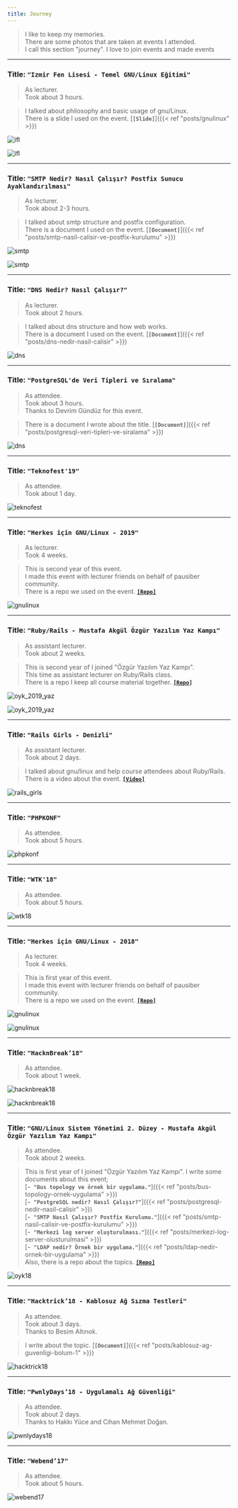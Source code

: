 ```yaml
---
title: Journey
---
```


> I like to keep my memories.  
  There are some photos that are taken at events I attended.  
  I call this section "journey". I love to join events and made events

---

### Title: **`"Izmir Fen Lisesi - Temel GNU/Linux Eğitimi"`**

> As lecturer.  
 Took about 3 hours.

> I talked about philosophy and basic usage of gnu/Linux.  
  There is a slide I used on the event. [**`[Slide]`**]({{< ref "posts/gnulinux" >}})

![ifl](/images/journey/ifl1.jpg)

![ifl](/images/journey/ifl2.jpg)

---

### Title: **`"SMTP Nedir? Nasıl Çalışır? Postfix Sunucu Ayaklandırılması"`**

> As lecturer.  
 Took about 2-3 hours.

> I talked about smtp structure and postfix configuration.  
  There is a document I used on the event. [**`[Document]`**]({{< ref "posts/smtp-nasil-calisir-ve-postfix-kurulumu" >}})

![smtp](/images/journey/smtp1.jpg)

![smtp](/images/journey/smtp2.jpg)

---

### Title: **`"DNS Nedir? Nasıl Çalışır?"`**

> As lecturer.  
 Took about 2 hours.

> I talked about dns structure and how web works.  
  There is a document I used on the event. [**`[Document]`**]({{< ref "posts/dns-nedir-nasil-calisir" >}})

![dns](/images/journey/dns.jpg)

---

### Title: **`"PostgreSQL'de Veri Tipleri ve Sıralama"`**

> As attendee.  
  Took about 3 hours.  
  Thanks to Devrim Gündüz for this event.

> There is a document I wrote about the title. [**`[Document]`**]({{< ref "posts/postgresql-veri-tipleri-ve-siralama" >}})

![dns](/images/journey/pg1.jpg)

---

### Title: **`"Teknofest'19"`**

> As attendee.  
  Took about 1 day.

![teknofest](/images/journey/teknofest.jpg)

---

### Title: **`"Herkes için GNU/Linux - 2019"`**

> As lecturer.  
  Took 4 weeks.

> This is second year of this event.  
  I made this event with lecturer friends on behalf of pausiber community.  
  There is a repo we used on the event. [**`[Repo]`**](https://github.com/PauSiber/gnulinux)

![gnulinux](/images/journey/gnulinux_2_1.jpg)

---

### Title: **`"Ruby/Rails - Mustafa Akgül Özgür Yazılım Yaz Kampı"`**

> As assistant lecturer.  
  Took about 2 weeks.

> This is second year of I joined "Özgür Yazılım Yaz Kampı".  
  This time as assistant lecturer on Ruby/Rails class.  
  There is a repo I keep all course material together. [**`[Repo]`**](https://github.com/boratanrikulu/oyk_2019_yaz_ruby_rails)

![oyk_2019_yaz](/images/journey/oyk2019yaz1.jpg)

![oyk_2019_yaz](/images/journey/oyk2019yaz2.jpg)

---

### Title: **`"Rails Girls - Denizli"`**

> As assistant lecturer.  
  Took about 2 days.

> I talked about gnu/linux and help course attendees about Ruby/Rails.  
  There is a video about the event. [**`[Video]`**](https://www.youtube.com/watch?v=3O73HcPmmQY)

![rails_girls](/images/journey/rails_girls.jpg)

---

### Title: **`"PHPKONF"`**

> As attendee.  
  Took about 5 hours.

![phpkonf](/images/journey/phpkonf.jpg)

---

### Title: **`"WTK'18"`**

> As attendee.  
  Took about 5 hours.

![wtk18](/images/journey/wtk18.jpg)

---

### Title: **`"Herkes için GNU/Linux - 2018"`**

> As lecturer.  
  Took 4 weeks.

> This is first year of this event.  
  I made this event with lecturer friends on behalf of pausiber community.  
  There is a repo we used on the event. [**`[Repo]`**](https://github.com/PauSiber/gnulinux)

![gnulinux](/images/journey/gnulinux1.jpg)

![gnulinux](/images/journey/gnulinux2.jpg)

---

### Title: **`"HacknBreak’18"`**

> As attendee.  
  Took about 1 week.

![hacknbreak18](/images/journey/hacknbreak1.jpg)

![hacknbreak18](/images/journey/hacknbreak2.jpg)

---

### Title: **`"GNU/Linux Sistem Yönetimi 2. Düzey - Mustafa Akgül Özgür Yazılım Yaz Kampı"`**

> As attendee.  
  Took about 2 weeks.

> This is first year of I joined "Özgür Yazılım Yaz Kampı".
  I write some documents about this event;  
  [**`- "Bus topology ve örnek bir uygulama."`**]({{< ref "posts/bus-topology-ornek-uygulama" >}})  
  [**`- "PostgreSQL nedir? Nasıl Çalışır?"`**]({{< ref "posts/postgresql-nedir-nasil-calisir" >}})  
  [**`- "SMTP Nasıl Çalışır? Postfix Kurulumu."`**]({{< ref "posts/smtp-nasil-calisir-ve-postfix-kurulumu" >}})  
  [**`- "Merkezi log server oluşturulması."`**]({{< ref "posts/merkezi-log-server-olusturulmasi" >}})  
  [**`- "LDAP nedir? Örnek bir uygulama."`**]({{< ref "posts/ldap-nedir-ornek-bir-uygulama" >}})  
  Also, there is a repo about the topics. [**`[Repo]`**](https://github.com/boratanrikulu/oyk_2018_yaz_sistem_yonetimi_duzey_2)

![oyk18](/images/journey/oyk2.jpg)

---

### Title: **`"Hacktrick’18 - Kablosuz Ağ Sızma Testleri"`**

> As attendee.  
  Took about 3 days.  
  Thanks to Besim Altınok.

> I write about the topic. [**`[Document]`**]({{< ref "posts/kablosuz-ag-guvenligi-bolum-1" >}})

![hacktrick18](/images/journey/hacktrick18.jpg)

---

### Title: **`"PwnlyDays’18 - Uygulamalı Ağ Güvenliği"`**

> As attendee.  
  Took about 2 days.  
  Thanks to Hakkı Yüce and Cihan Mehmet Doğan.

![pwnlydays18](/images/journey/pwnlydays18.png)

---

### Title: **`"Webend’17"`**

> As attendee.  
  Took about 5 hours.  

![webend17](/images/journey/webend17.jpg)
